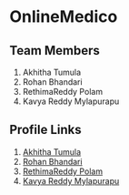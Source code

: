 # OnlineMedico

## Team Members
1. Akhitha Tumula
2. Rohan Bhandari
3. RethimaReddy Polam
4. Kavya Reddy Mylapurapu




## Profile Links
1. [Akhitha Tumula](https://github.com/thumula-akhitha)
2. [Rohan Bhandari](https://github.com/rohan6471)
3. [RethimaReddy Polam](https://github.com/Rethima-Reddy)
4. [Kavya Reddy Mylapurapu](https://github.com/kavyareddy536886)
